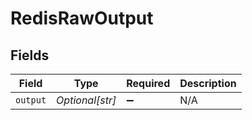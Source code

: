 # RedisRawOutput


## Fields

| Field              | Type               | Required           | Description        |
| ------------------ | ------------------ | ------------------ | ------------------ |
| `output`           | *Optional[str]*    | :heavy_minus_sign: | N/A                |